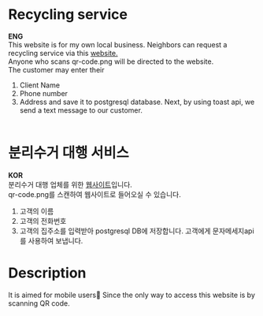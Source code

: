 # Recycling service<br>
**ENG**<br>
This website is for my own local business. 
Neighbors can request a recycling service via this <a href="recycling-service.herokuapp.com">website.</a><br>
Anyone who scans qr-code.png will be directed to the website.<br>
The customer may enter their 
1. Client Name 
2. Phone number 
3. Address and save it to postgresql database.
Next, by using toast api, we send a text message to our customer.<br><br>

# 분리수거 대행 서비스<br>
**KOR**<br>
분리수거 대행 업체를 위한 <a href="recycling-service.herokuapp.com">웹사이트</a>입니다. <br>
qr-code.png를 스캔하여 웹사이트로 들어오실 수 있습니다.<br>
1. 고객의 이름 
2. 고객의 전화번호 
3. 고객의 집주소를 입력받아 postgresql DB에 저장합니다.
고객에게 문자메세지api를 사용하여 보냅니다.

# Description
It is aimed for mobile users:iphone: Since the only way to access this website is by scanning QR code.
